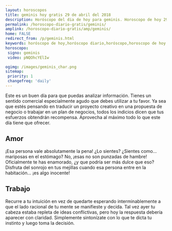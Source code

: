 ```yaml
---
layout: horoscopos
title: geminis hoy gratis 29 de abril del 2018 
description: Horóscopo del dia de hoy para geminis. Horoscopo de hoy 29 de abril del 2018. Las predicciones de amor, trabajo, vida personal gratis.
permalink: /horoscopo-diario-gratis/geminis/
amplink: /horoscopo-diario-gratis/amp/geminis/
home: FALSE
redirect_from: /p/geminis.html
keywords: horóscopo de hoy,horóscopo diario,horóscopo,horoscopo de hoy geminis,horoscopos diarios gratis del dia de hoy,horóscopo diario gratis,horoscopo de geminis hoy ,horóscopo esperanza gracia,horoscopo geminis hoy,horoscop,horóscopos gratis,Tarot,Astrologia,Zodíaco,horoscopo gratis,Horóscopo gratis,horoscopo,horoscopo de hoy,Aries,Tauro,Géminis,Geminis,Cáncer,Cancer,Leo,Virgo,Libra,Escorpio,Sagitario,Capricornio,Acuario,Piscis,2018,2019
horoscopo:
 signo: geminis
 video: pNQOhcYElIw

ogimg: /images/geminis_char.png
sitemap:
 priority: 1
 changefreq: 'daily'
---
```



Este es un buen día para que puedas analizar información. Tienes un sentido comercial especialmente agudo que debes utilizar a tu favor. Ya sea que estés pensando en traducir un proyecto creativo en una propuesta de negocio o trabajar en un plan de negocios, todos los indicios dicen que tus esfuerzos obtendrán recompensa. Aprovecha al máximo todo lo que este día tiene que ofrecer.

## Amor

¡Esa persona vale absolutamente la pena! ¿Lo sientes? ¿Sientes como... mariposas en el estómago? No, ¡esas no son punzadas de hambre! Oficialmente te has enamorado, ¿y que podría ser más dulce que eso? Disfruta del sonrojo en tus mejillas cuando esa persona entre en la habitación... ¡es algo inocente!

## Trabajo

Recurre a tu intuición en vez de quedarte esperando interminablemente a que el lado racional de tu mente se manifieste y decida. Tal vez ayer tu cabeza estaba repleta de ideas conflictivas, pero hoy la respuesta debería aparecer con claridad. Simplemente sintonízate con lo que te dicta tu instinto y luego toma la decisión.